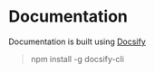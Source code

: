 # Documentation

Documentation is built using [Docsify](https://docsify.js.org/)

> npm install -g docsify-cli
